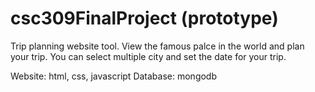 # csc309FinalProject (prototype)

Trip planning website tool. View the famous palce in the world and plan your trip. You can select multiple city and set the date for your trip.

Website: html, css, javascript
Database: mongodb
